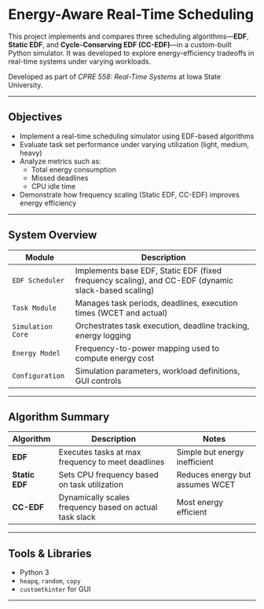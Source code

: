 # Energy-Aware Real-Time Scheduling

This project implements and compares three scheduling algorithms—**EDF**, **Static EDF**, and **Cycle-Conserving EDF (CC-EDF)**—in a custom-built Python simulator. It was developed to explore energy-efficiency tradeoffs in real-time systems under varying workloads.

Developed as part of *CPRE 558: Real-Time Systems* at Iowa State University.

---

## Objectives

- Implement a real-time scheduling simulator using EDF-based algorithms
- Evaluate task set performance under varying utilization (light, medium, heavy)
- Analyze metrics such as:
  - Total energy consumption
  - Missed deadlines
  - CPU idle time
- Demonstrate how frequency scaling (Static EDF, CC-EDF) improves energy efficiency

---

## System Overview

| Module | Description |
|--------|-------------|
| `EDF Scheduler` | Implements base EDF, Static EDF (fixed frequency scaling), and CC-EDF (dynamic slack-based scaling) |
| `Task Module` | Manages task periods, deadlines, execution times (WCET and actual) |
| `Simulation Core` | Orchestrates task execution, deadline tracking, energy logging |
| `Energy Model` | Frequency-to-power mapping used to compute energy cost |
| `Configuration` | Simulation parameters, workload definitions, GUI controls |

---

## Algorithm Summary

| Algorithm | Description | Notes |
|----------|-------------|-------|
| **EDF** | Executes tasks at max frequency to meet deadlines | Simple but energy inefficient |
| **Static EDF** | Sets CPU frequency based on task utilization | Reduces energy but assumes WCET |
| **CC-EDF** | Dynamically scales frequency based on actual task slack | Most energy efficient |

---

## Tools & Libraries

- Python 3
- `heapq`, `random`, `copy`
- `customtkinter` for GUI

---

